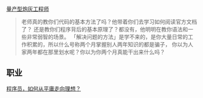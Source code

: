 [量产型炮灰工程师](https://ruby-china.org/topics/33036)

> 老师真的教你们代码的基本方法了吗？他带着你们去学习如何阅读官方文档了？
还是教你们程序背后的基本原理了？都没有，他明明在教你语法和一些非常弱智的场景。
「解决问题的方法」是学不来的，是你大量日常的工作积累的，所以什么号称两个月掌握别人两年知识的都是骗子，
你以为人家两年都在那里划水呢？你以为你两个月真能干出来什么吗？

职业
--

[程序员，如何从平庸走向理想？](http://kb.cnblogs.com/page/566523/)
